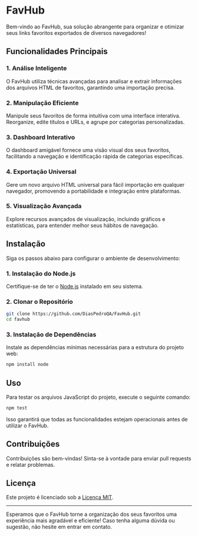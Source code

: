 # FavHub

Bem-vindo ao FavHub, sua solução abrangente para organizar e otimizar seus links favoritos exportados de diversos navegadores!

## Funcionalidades Principais

### 1. Análise Inteligente
O FavHub utiliza técnicas avançadas para analisar e extrair informações dos arquivos HTML de favoritos, garantindo uma importação precisa.

### 2. Manipulação Eficiente
Manipule seus favoritos de forma intuitiva com uma interface interativa. Reorganize, edite títulos e URLs, e agrupe por categorias personalizadas.

### 3. Dashboard Interativo
O dashboard amigável fornece uma visão visual dos seus favoritos, facilitando a navegação e identificação rápida de categorias específicas.

### 4. Exportação Universal
Gere um novo arquivo HTML universal para fácil importação em qualquer navegador, promovendo a portabilidade e integração entre plataformas.

### 5. Visualização Avançada
Explore recursos avançados de visualização, incluindo gráficos e estatísticas, para entender melhor seus hábitos de navegação.

## Instalação

Siga os passos abaixo para configurar o ambiente de desenvolvimento:

### 1. Instalação do Node.js

Certifique-se de ter o [Node.js](https://nodejs.org/) instalado em seu sistema.

### 2. Clonar o Repositório

```bash
git clone https://github.com/DiasPedroQA/FavHub.git
cd favhub
```

### 3. Instalação de Dependências

Instale as dependências mínimas necessárias para a estrutura do projeto web:

```bash
npm install node
```

## Uso

Para testar os arquivos JavaScript do projeto, execute o seguinte comando:

```bash
npm test
```

Isso garantirá que todas as funcionalidades estejam operacionais antes de utilizar o FavHub.

## Contribuições

Contribuições são bem-vindas! Sinta-se à vontade para enviar pull requests e relatar problemas.

## Licença

Este projeto é licenciado sob a [Licença MIT](LICENSE). 

---

Esperamos que o FavHub torne a organização dos seus favoritos uma experiência mais agradável e eficiente! Caso tenha alguma dúvida ou sugestão, não hesite em entrar em contato.

